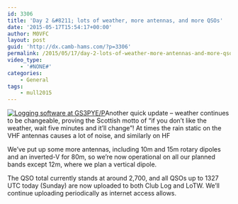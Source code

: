 ```yaml
---
id: 3306
title: 'Day 2 &#8211; lots of weather, more antennas, and more QSOs'
date: '2015-05-17T15:54:17+00:00'
author: M0VFC
layout: post
guid: 'http://dx.camb-hams.com/?p=3306'
permalink: /2015/05/17/day-2-lots-of-weather-more-antennas-and-more-qsos/
video_type:
    - '#NONE#'
categories:
    - General
tags:
    - mull2015
---
```


[![Logging software at GS3PYE/P](http://dx.camb-hams.com/wp-content/uploads/2015/05/IMG_20150517_144209-300x225.jpg)](http://dx.camb-hams.com/wp-content/uploads/2015/05/IMG_20150517_144209.jpg)Another quick update – weather continues to be changeable, proving the Scottish motto of “if you don’t like the weather, wait five minutes and it’ll change”! At times the rain static on the VHF antennas causes a lot of noise, and similarly on HF

We’ve put up some more antennas, including 10m and 15m rotary dipoles and an inverted-V for 80m, so we’re now operational on all our planned bands except 12m, where we plan a vertical dipole.

The QSO total currently stands at around 2,700, and all QSOs up to 1327 UTC today (Sunday) are now uploaded to both Club Log and LoTW. We’ll continue uploading periodically as internet access allows.